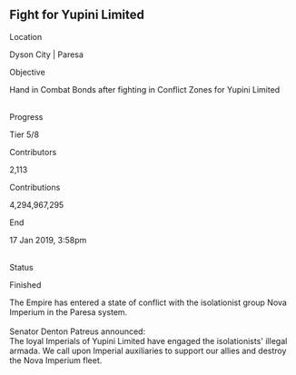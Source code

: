 ## Fight for Yupini Limited

Location

Dyson City \| Paresa

Objective

Hand in Combat Bonds after fighting in Conflict Zones for Yupini Limited

\
Progress

Tier 5/8

Contributors

2,113

Contributions

4,294,967,295

End

17 Jan 2019, 3:58pm

\
Status

Finished

The Empire has entered a state of conflict with the isolationist group
Nova Imperium in the Paresa system.\
\
Senator Denton Patreus announced:\
The loyal Imperials of Yupini Limited have engaged the isolationists\'
illegal armada. We call upon Imperial auxiliaries to support our allies
and destroy the Nova Imperium fleet.
